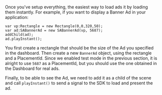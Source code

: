 Once you've setup everything, the easiest way to load ads it by loading them instantly.
For example, if you want to display a Banner Ad in your application:

```
var vp:Rectangle = new Rectangle(0,0,320,50);
var ad:SABannerAd = new SABannerAd(vp, 5687);
addChild(ad);
ad.playInstant();

```

You first create a rectangle that should be the size of the Ad you specified in the dashboard. Then create a new `BannerAd` object, using the rectangle and a PlacementId. 
Since we enabled test mode in the previous section, it is alright to use `5687` as a PlacementId, but you should use the one obtained in the Dashboard for real ads.

Finally, to be able to see the Ad, we need to add it as a child of the scene and call `playInstant()` to send a signal to the SDK to load and present the ad.
